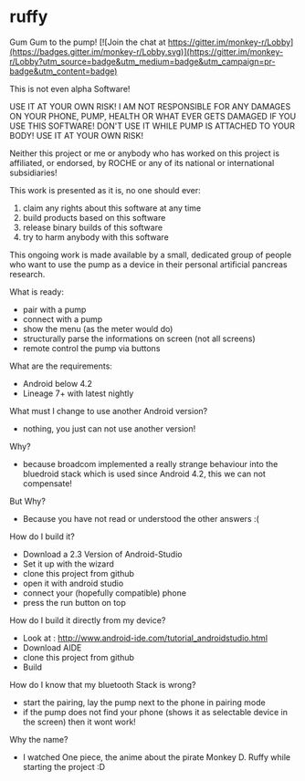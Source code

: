 # ruffy
Gum Gum to the pump!
[![Join the chat at https://gitter.im/monkey-r/Lobby](https://badges.gitter.im/monkey-r/Lobby.svg)](https://gitter.im/monkey-r/Lobby?utm_source=badge&utm_medium=badge&utm_campaign=pr-badge&utm_content=badge)

This is not even alpha Software!

USE IT AT YOUR OWN RISK!
I AM NOT RESPONSIBLE FOR ANY DAMAGES ON YOUR PHONE, PUMP, HEALTH OR WHAT EVER GETS DAMAGED IF YOU USE THIS SOFTWARE!
DON'T USE IT WHILE PUMP IS ATTACHED TO YOUR BODY!
USE IT AT YOUR OWN RISK!

Neither this project or me or anybody who has worked on this project is affiliated, or endorsed, by ROCHE or any of its national or international subsidiaries!

This work is presented as it is, no one should ever:

1. claim any rights about this software at any time
1. build products based on this software
1. release binary builds of this software
1. try to harm anybody with this software
    
This ongoing work is made available by a small, dedicated group of people who want to use the pump as a device in their personal artificial pancreas research.

What is ready:

* pair with a pump
* connect with a pump
* show the menu (as the meter would do)
* structurally parse the informations on screen (not all screens)
* remote control the pump via buttons

What are the requirements:

* Android below 4.2
* Lineage 7+ with latest nightly

What must I change to use another Android version?

* nothing, you just can not use another version!

Why?

* because broadcom implemented a really strange behaviour into the bluedroid stack which is used since Android 4.2, this we can not compensate!

But Why?

* Because you have not read or understood the other answers :(  

How do I build it?

* Download a 2.3 Version of Android-Studio
* Set it up with the wizard
* clone this project from github
* open it with android studio
* connect your (hopefully compatible) phone
* press the run button on top 

How do I build it directly from my device?

* Look at : http://www.android-ide.com/tutorial_androidstudio.html
* Download AIDE
* clone this project from github
* Build

How do I know that my bluetooth Stack is wrong?

* start the pairing, lay the pump next to the phone in pairing mode
* if the pump does not find your phone (shows it as selectable device in the screen) then it wont work!

Why the name?

* I watched One piece, the anime about the pirate Monkey D. Ruffy while starting the project :D  
